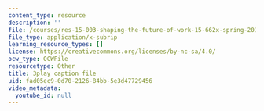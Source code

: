 ```yaml
---
content_type: resource
description: ''
file: /courses/res-15-003-shaping-the-future-of-work-15-662x-spring-2016/fad05ec90d70212684bb5e3d47729456_C-n3hyz-sSY.srt
file_type: application/x-subrip
learning_resource_types: []
license: https://creativecommons.org/licenses/by-nc-sa/4.0/
ocw_type: OCWFile
resourcetype: Other
title: 3play caption file
uid: fad05ec9-0d70-2126-84bb-5e3d47729456
video_metadata:
  youtube_id: null
---
```

